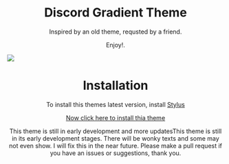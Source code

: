 <h1 align="center">Discord Gradient Theme</h1>
<p align="center">Inspired by an old theme, requsted by a friend.</p>
<p align="center">Enjoy!.</p>

![](https://i.imgur.com/LHEcF9B.png)

<h1 align="center">Installation</h1>
<p align="center">To install this themes latest version, install <a href="https://chrome.google.com/webstore/detail/stylus/clngdbkpkpeebahjckkjfobafhncgmne/related">Stylus</a></p>
<p align="center"><a href="https://kckarnige.github.io/Discord-Gradient-Theme/index.user.css" target="_blank" rel="noopener noreferrer">Now click here to install thia theme</a></p>


<p align="center">This theme is still in early development and more updatesThis theme is still in its early development stages. There will be wonky texts and some may not even show. I will fix this in the near future. Please make a pull request if you have an issues or suggestions, thank you.</p>
